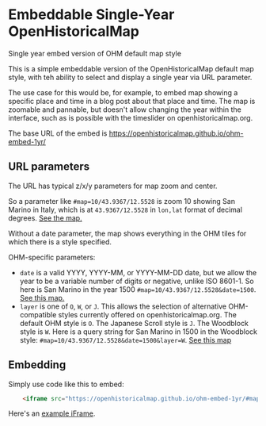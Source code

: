 # Embeddable Single-Year OpenHistoricalMap
Single year embed version of OHM default map style

This is a simple embeddable version of the OpenHistoricalMap default map style, with teh ability to select and display a single year via URL parameter.

The use case for this would be, for example, to embed map showing a specific place and time in a blog post about that place and time. The map is zoomable and pannable, but doesn't allow changing the year within the interface, such as is possible with the timeslider on openhistoricalmap.org.

The base URL of the embed is https://openhistoricalmap.github.io/ohm-embed-1yr/

## URL parameters

The URL has typical z/x/y parameters for map zoom and center. 

So a parameter like `#map=10/43.9367/12.5528` is zoom 10 showing San Marino in Italy, which is at `43.9367/12.5528` in `lon,lat` format of decimal degrees. [See the map.](https://openhistoricalmap.github.io/ohm-embed-1yr/#map=10/43.9367/12.5528)

Without a date parameter, the map shows everything in the OHM tiles for which there is a style specified. 

OHM-specific parameters:

* `date` is a valid YYYY, YYYY-MM, or YYYY-MM-DD date, but we allow the year to be a variable number of digits or negative, unlike ISO 8601-1. So here is San Marino in the year 1500 `#map=10/43.9367/12.5528&date=1500`. [See this map.](https://openhistoricalmap.github.io/ohm-embed-1yr/#map=10/43.9367/12.5528&date=1500)
* `layer` is one of `O`, `W`, or `J`. This allows the selection of alternative OHM-compatible styles currently offered on openhistoricalmap.org. The default OHM style is `O`. The Japanese Scroll style is `J`. The Woodblock style is `W`. Here is a query string for San Marino in 1500 in the Woodblock style: `#map=10/43.9367/12.5528&date=1500&layer=W`. [See this map](https://openhistoricalmap.github.io/ohm-embed-1yr/#map=10/43.9367/12.5528&date=1500&layer=W)

## Embedding

Simply use code like this to embed:
```html
    <iframe src="https://openhistoricalmap.github.io/ohm-embed-1yr/#map=10/43.9367/12.5528&date=1500&layer=O" height="500" width="100%" title="OpenHistoricalMap: San Marino in 1500"></iframe> 
```

Here's an [example iFrame](https://openhistoricalmap.github.io/ohm-embed-1yr/iframe-example.html).

